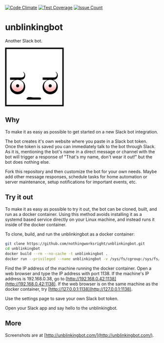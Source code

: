 [![Code Climate](https://codeclimate.com/github/nothingworksright/unblinkingbot/badges/gpa.svg)](https://codeclimate.com/github/nothingworksright/unblinkingbot) [![Test Coverage](https://codeclimate.com/github/nothingworksright/unblinkingbot/badges/coverage.svg)](https://codeclimate.com/github/nothingworksright/unblinkingbot/coverage) [![Issue Count](https://codeclimate.com/github/nothingworksright/unblinkingbot/badges/issue_count.svg)](https://codeclimate.com/github/nothingworksright/unblinkingbot)

# unblinkingbot  

Another Slack bot.  

![unblinkingbot logo](public/images/android-chrome-192x192.png "unblinkingbot logo")

## Why

To make it as easy as possible to get started on a new Slack bot integration.  

The bot creates it's own website where you paste in a Slack bot token. Once the token is saved you can immediately talk to the bot through Slack. As it is, mentioning the bot's name in a direct message or channel with the bot will trigger a response of "That's my name, don't wear it out!" but the bot does nothing else.  

Fork this repository and then customize the bot for your own needs. Maybe add other message responses, schedule tasks for home automation or server maintenance, setup notifications for important events, etc. 

## Try it out  

To make it as easy as possible to try it out, the bot can be cloned, built, and run as a docker container. Using this method avoids installing it as a systemd based service directly on your Linux machine, and instead runs it inside of the docker container.

To clone, build, and run the unblinkingbot as a docker container:  

```Bash
git clone https://github.com/nothingworksright/unblinkingbot.git
cd unblinkingbot
docker build --rm --no-cache -t unblinkingbot .
docker run --privileged --name unblinkingbot -v /sys/fs/cgroup:/sys/fs/cgroup:ro -p 1138:1138 -d unblinkingbot
```

Find the IP address of the machine running the docker container. Open a web browser and type the IP address with port 1138. If the machine's IP address is 192.168.0.38, go to [http://192.168.0.42:1138](http://192.168.0.42:1138). If the web browser is on the same machine as the docker container, try [http://127.0.0.1:1138](http://127.0.0.1:1138).  

Use the settings page to save your own Slack bot token.  

Open your Slack app and say hello to the unblinkingbot.

## More  

Screenshots are at [http://unblinkingbot.com/](http://unblinkingbot.com/).

